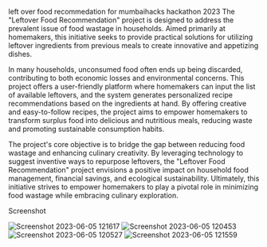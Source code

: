left over food recommedation for mumbaihacks hackathon 2023
The "Leftover Food Recommendation" project is designed to address the prevalent issue of food wastage in households. Aimed primarily at homemakers, this initiative seeks to provide practical solutions for utilizing leftover ingredients from previous meals to create innovative and appetizing dishes. 

In many households, unconsumed food often ends up being discarded, contributing to both economic losses and environmental concerns. This project offers a user-friendly platform where homemakers can input the list of available leftovers, and the system generates personalized recipe recommendations based on the ingredients at hand. By offering creative and easy-to-follow recipes, the project aims to empower homemakers to transform surplus food into delicious and nutritious meals, reducing waste and promoting sustainable consumption habits.

The project's core objective is to bridge the gap between reducing food wastage and enhancing culinary creativity. By leveraging technology to suggest inventive ways to repurpose leftovers, the "Leftover Food Recommendation" project envisions a positive impact on household food management, financial savings, and ecological sustainability. Ultimately, this initiative strives to empower homemakers to play a pivotal role in minimizing food wastage while embracing culinary exploration.

Screenshot

![Screenshot 2023-06-05 121617](https://github.com/Shubhamkharche3005/LEFT_OVER_FOOD_RECOMMENDATION/assets/93247322/a46bd71e-7585-46b0-8113-414c30699ef1)
![Screenshot 2023-06-05 120453](https://github.com/Shubhamkharche3005/LEFT_OVER_FOOD_RECOMMENDATION/assets/93247322/85584dff-d36f-4002-886e-b27fa030bca2)
![Screenshot 2023-06-05 120527](https://github.com/Shubhamkharche3005/LEFT_OVER_FOOD_RECOMMENDATION/assets/93247322/c932e152-439c-4d1a-a211-259c643a76fe)
![Screenshot 2023-06-05 121559](https://github.com/Shubhamkharche3005/LEFT_OVER_FOOD_RECOMMENDATION/assets/93247322/128f6470-9712-4a64-bc34-b74cd15ec4c1)


